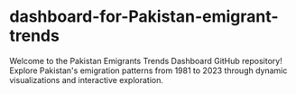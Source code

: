 # dashboard-for-Pakistan-emigrant-trends
Welcome to the Pakistan Emigrants Trends Dashboard GitHub repository! Explore Pakistan's emigration patterns from 1981 to 2023 through dynamic visualizations and interactive exploration.
